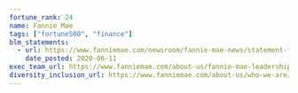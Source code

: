 ```yaml
---
fortune_rank: 24
name: Fannie Mae
tags: ["fortune500", "finance"]
blm_statements:
  - url: https://www.fanniemae.com/newsroom/fannie-mae-news/statement-fannie-mae-ceo-hugh-r-frater
    date_posted: 2020-06-11
exec_team_url: https://www.fanniemae.com/about-us/fannie-mae-leadership-team
diversity_inclusion_url: https://www.fanniemae.com/about-us/who-we-are/diversity-and-inclusion
---
```

